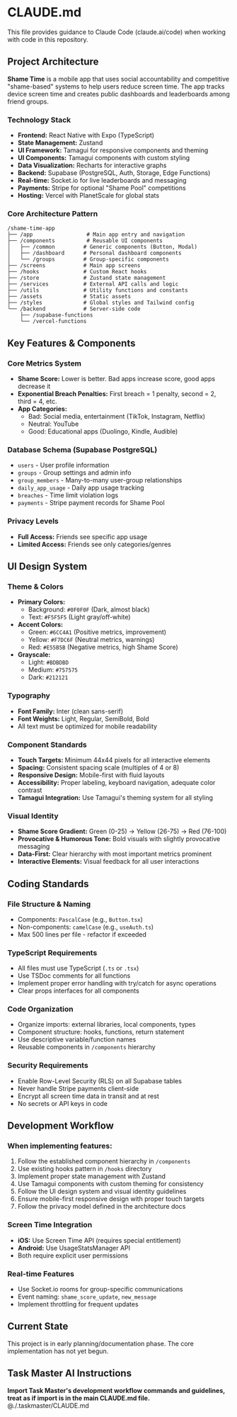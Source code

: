 # CLAUDE.md

This file provides guidance to Claude Code (claude.ai/code) when working with code in this repository.

## Project Architecture

**Shame Time** is a mobile app that uses social accountability and competitive "shame-based" systems to help users reduce screen time. The app tracks device screen time and creates public dashboards and leaderboards among friend groups.

### Technology Stack
- **Frontend:** React Native with Expo (TypeScript)
- **State Management:** Zustand
- **UI Framework:** Tamagui for responsive components and theming
- **UI Components:** Tamagui components with custom styling
- **Data Visualization:** Recharts for interactive graphs
- **Backend:** Supabase (PostgreSQL, Auth, Storage, Edge Functions)
- **Real-time:** Socket.io for live leaderboards and messaging
- **Payments:** Stripe for optional "Shame Pool" competitions
- **Hosting:** Vercel with PlanetScale for global stats

### Core Architecture Pattern
```
/shame-time-app
├── /app                 # Main app entry and navigation
├── /components          # Reusable UI components
│   ├── /common         # Generic components (Button, Modal)
│   ├── /dashboard      # Personal dashboard components
│   └── /groups         # Group-specific components
├── /screens            # Main app screens
├── /hooks              # Custom React hooks
├── /store              # Zustand state management
├── /services           # External API calls and logic
├── /utils              # Utility functions and constants
├── /assets             # Static assets
├── /styles             # Global styles and Tailwind config
└── /backend            # Server-side code
    ├── /supabase-functions
    └── /vercel-functions
```

## Key Features & Components

### Core Metrics System
- **Shame Score:** Lower is better. Bad apps increase score, good apps decrease it
- **Exponential Breach Penalties:** First breach = 1 penalty, second = 2, third = 4, etc.
- **App Categories:**
  - Bad: Social media, entertainment (TikTok, Instagram, Netflix)
  - Neutral: YouTube
  - Good: Educational apps (Duolingo, Kindle, Audible)

### Database Schema (Supabase PostgreSQL)
- `users` - User profile information
- `groups` - Group settings and admin info
- `group_members` - Many-to-many user-group relationships
- `daily_app_usage` - Daily app usage tracking
- `breaches` - Time limit violation logs
- `payments` - Stripe payment records for Shame Pool

### Privacy Levels
- **Full Access:** Friends see specific app usage
- **Limited Access:** Friends see only categories/genres

## UI Design System

### Theme & Colors
- **Primary Colors:**
  - Background: `#0F0F0F` (Dark, almost black)
  - Text: `#F5F5F5` (Light gray/off-white)
- **Accent Colors:**
  - Green: `#6CC4A1` (Positive metrics, improvement)
  - Yellow: `#F7DC6F` (Neutral metrics, warnings)
  - Red: `#E55B5B` (Negative metrics, high Shame Score)
- **Grayscale:**
  - Light: `#BDBDBD`
  - Medium: `#757575`
  - Dark: `#212121`

### Typography
- **Font Family:** Inter (clean sans-serif)
- **Font Weights:** Light, Regular, SemiBold, Bold
- All text must be optimized for mobile readability

### Component Standards
- **Touch Targets:** Minimum 44x44 pixels for all interactive elements
- **Spacing:** Consistent spacing scale (multiples of 4 or 8)
- **Responsive Design:** Mobile-first with fluid layouts
- **Accessibility:** Proper labeling, keyboard navigation, adequate color contrast
- **Tamagui Integration:** Use Tamagui's theming system for all styling

### Visual Identity
- **Shame Score Gradient:** Green (0-25) → Yellow (26-75) → Red (76-100)
- **Provocative & Humorous Tone:** Bold visuals with slightly provocative messaging
- **Data-First:** Clear hierarchy with most important metrics prominent
- **Interactive Elements:** Visual feedback for all user interactions

## Coding Standards

### File Structure & Naming
- Components: `PascalCase` (e.g., `Button.tsx`)
- Non-components: `camelCase` (e.g., `useAuth.ts`)
- Max 500 lines per file - refactor if exceeded

### TypeScript Requirements
- All files must use TypeScript (`.ts` or `.tsx`)
- Use TSDoc comments for all functions
- Implement proper error handling with try/catch for async operations
- Clear props interfaces for all components

### Code Organization
- Organize imports: external libraries, local components, types
- Component structure: hooks, functions, return statement
- Use descriptive variable/function names
- Reusable components in `/components` hierarchy

### Security Requirements
- Enable Row-Level Security (RLS) on all Supabase tables
- Never handle Stripe payments client-side
- Encrypt all screen time data in transit and at rest
- No secrets or API keys in code

## Development Workflow

### When implementing features:
1. Follow the established component hierarchy in `/components`
2. Use existing hooks pattern in `/hooks` directory
3. Implement proper state management with Zustand
4. Use Tamagui components with custom theming for consistency
5. Follow the UI design system and visual identity guidelines
6. Ensure mobile-first responsive design with proper touch targets
7. Follow the privacy model defined in the architecture docs

### Screen Time Integration
- **iOS:** Use Screen Time API (requires special entitlement)
- **Android:** Use UsageStatsManager API
- Both require explicit user permissions

### Real-time Features
- Use Socket.io rooms for group-specific communications
- Event naming: `shame_score_update`, `new_message`
- Implement throttling for frequent updates

## Current State
This project is in early planning/documentation phase. The core implementation has not yet begun.

## Task Master AI Instructions
**Import Task Master's development workflow commands and guidelines, treat as if import is in the main CLAUDE.md file.**
@./.taskmaster/CLAUDE.md
